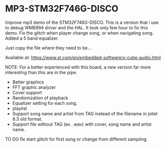 # MP3-STM32F746G-DISCO
Improve mp3 demo of the STM32F746G-DISCO.
This is a version that i use to debug WM8994 driver and the HAL.
It took only few hour to fix this demo.
Fix the glitch when player change song, or when navigating song.
Added a 5 band equalizer.

Just copy the file where they need to be...

Available at:
https://www.st.com/en/embedded-software/x-cube-audio.html

 NOTE: For a better experienced with this board, a new version far more interesting than this are in the pipe.

  - Better graphics
  - FFT graphic analyzer
  - Cover support
  - Randomization of playback
  - Equalizer setting for each song.
  - playlist
  - Support song name and artist from TAG instead of the filename in joliet 8.3 old format.
  - Support file without TAG (ex. .wav) with cover, song name and artist name.
    
  TO DO fix start glitch for first song or change from different sampling.
  
